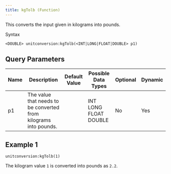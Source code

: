 ```yaml
---
title: kgTolb (Function)
---
```


This converts the input given in kilograms into pounds.

Syntax

    <DOUBLE> unitconversion:kgTolb(<INT|LONG|FLOAT|DOUBLE> p1)

## Query Parameters

| Name | Description                                                      | Default Value | Possible Data Types   | Optional | Dynamic |
|------|------------------------------------------------------------------|---------------|-----------------------|----------|---------|
| p1   | The value that needs to be converted from kilograms into pounds. |               | INT LONG FLOAT DOUBLE | No       | Yes     |

## Example 1

    unitconversion:kgTolb(1)

The kilogram value `1` is converted into pounds as `2.2`.
